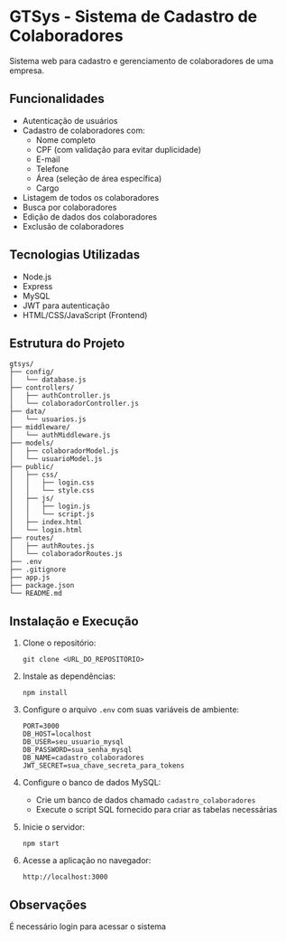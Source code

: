 # GTSys - Sistema de Cadastro de Colaboradores

Sistema web para cadastro e gerenciamento de colaboradores de uma empresa.

## Funcionalidades

- Autenticação de usuários
- Cadastro de colaboradores com:
  - Nome completo
  - CPF (com validação para evitar duplicidade)
  - E-mail
  - Telefone
  - Área (seleção de área específica)
  - Cargo
- Listagem de todos os colaboradores
- Busca por colaboradores
- Edição de dados dos colaboradores
- Exclusão de colaboradores


## Tecnologias Utilizadas

- Node.js
- Express
- MySQL
- JWT para autenticação
- HTML/CSS/JavaScript (Frontend)

## Estrutura do Projeto

```
gtsys/
├── config/
│   └── database.js
├── controllers/
│   ├── authController.js
│   └── colaboradorController.js
├── data/
│   └── usuarios.js
├── middleware/
│   └── authMiddleware.js
├── models/
│   ├── colaboradorModel.js
│   └── usuarioModel.js
├── public/
│   ├── css/
│   │   ├── login.css
│   │   └── style.css
│   ├── js/
│   │   ├── login.js
│   │   └── script.js
│   ├── index.html
│   └── login.html
├── routes/
│   ├── authRoutes.js
│   └── colaboradorRoutes.js
├── .env
├── .gitignore
├── app.js
├── package.json
└── README.md
```

## Instalação e Execução

1. Clone o repositório:
   ```
   git clone <URL_DO_REPOSITÓRIO>
   ```

2. Instale as dependências:
   ```
   npm install
   ```

3. Configure o arquivo `.env` com suas variáveis de ambiente:
   ```
   PORT=3000
   DB_HOST=localhost
   DB_USER=seu_usuario_mysql
   DB_PASSWORD=sua_senha_mysql
   DB_NAME=cadastro_colaboradores
   JWT_SECRET=sua_chave_secreta_para_tokens
   ```

4. Configure o banco de dados MySQL:
   - Crie um banco de dados chamado `cadastro_colaboradores`
   - Execute o script SQL fornecido para criar as tabelas necessárias

5. Inicie o servidor:
   ```
   npm start
   ```

6. Acesse a aplicação no navegador:
   ```
   http://localhost:3000
   ```

## Observações

É necessário login para acessar o sistema